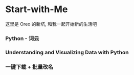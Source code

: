 # Start-with-Me

这里是 Oreo 的新坑, 和我一起开始新的生活吧

### Python - 词云
### Understanding and Visualizing Data with Python

### 一键下载 + 批量改名

